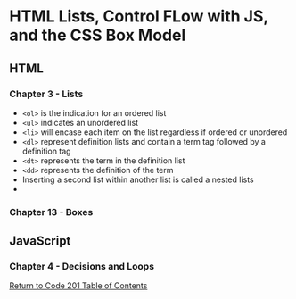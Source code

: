 # HTML Lists, Control FLow with JS, and the CSS Box Model

## HTML

### Chapter 3 - Lists

- `<ol>` is the indication for an ordered list
- `<ul>` indicates an unordered list
- `<li>` will encase each item on the list regardless if ordered or unordered
- `<dl>` represent definition lists and contain a term tag followed by a definition tag
- `<dt>` represents the term in the definition list
- `<dd>` represents the definition of the term
- Inserting a second list within another list is called a nested lists
- 


### Chapter 13 - Boxes


## JavaScript

### Chapter 4 - Decisions and Loops

[Return to Code 201 Table of Contents](https://rogermreyes.github.io/Reading-Notes/Code-201-Reading-Notes)